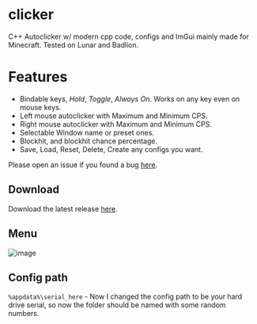 # clicker
C++ Autoclicker w/ modern cpp code, configs and ImGui mainly made for Minecraft.
Tested on Lunar and Badlion.

# Features
- Bindable keys, *Hold*, *Toggle*, *Always On*. Works on any key even on mouse keys.
- Left mouse autoclicker with Maximum and Minimum CPS.
- Right mouse autoclicker with Maximum and Minimum CPS.
- Selectable Window name or preset ones.
- Blockhit, and blockhit chance percentage.
- Save, Load, Reset, Delete, Create any configs you want.

Please open an issue if you found a bug [here](https://github.com/b1scoito/clicker/issues).

## Download
Download the latest release [here](https://github.com/b1scoito/clicker/releases/latest).

## Menu
![image](https://i.imgur.com/D0WCjO5.png)

## Config path
`%appdata%\serial_here` - Now I changed the config path to be your hard drive serial, so now the folder should be named with some random numbers.

